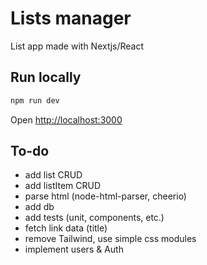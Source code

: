 # Lists manager

List app made with Nextjs/React

## Run locally

```bash
npm run dev
```

Open [http://localhost:3000](http://localhost:3000)

## To-do

- add list CRUD
- add listItem CRUD
- parse html (node-html-parser, cheerio)
- add db
- add tests (unit, components, etc.)
- fetch link data (title)
- remove Tailwind, use simple css modules
- implement users & Auth
